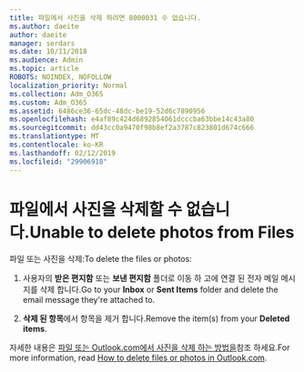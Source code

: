 ```yaml
---
title: 파일에서 사진을 삭제 하려면 8000031 수 없습니다.
ms.author: daeite
author: daeite
manager: serdars
ms.date: 10/11/2018
ms.audience: Admin
ms.topic: article
ROBOTS: NOINDEX, NOFOLLOW
localization_priority: Normal
ms.collection: Adm_O365
ms.custom: Adm_O365
ms.assetid: 6486ce36-65dc-48dc-be19-52d6c7890956
ms.openlocfilehash: e4af89c424d6892854061dcccba63bbe14c43a80
ms.sourcegitcommit: dd43cc0a9470f98b8ef2a3787c823801d674c666
ms.translationtype: MT
ms.contentlocale: ko-KR
ms.lasthandoff: 02/12/2019
ms.locfileid: "29906918"
---
```

# <a name="unable-to-delete-photos-from-files"></a><span data-ttu-id="2f803-102">파일에서 사진을 삭제할 수 없습니다.</span><span class="sxs-lookup"><span data-stu-id="2f803-102">Unable to delete photos from Files</span></span>

<span data-ttu-id="2f803-103">파일 또는 사진을 삭제:</span><span class="sxs-lookup"><span data-stu-id="2f803-103">To delete the files or photos:</span></span>
  
1. <span data-ttu-id="2f803-104">사용자의 **받은 편지함** 또는 **보낸 편지함** 폴더로 이동 하 고에 연결 된 전자 메일 메시지를 삭제 합니다.</span><span class="sxs-lookup"><span data-stu-id="2f803-104">Go to your **Inbox** or **Sent Items** folder and delete the email message they're attached to.</span></span> 
    
2. <span data-ttu-id="2f803-105">**삭제 된 항목**에서 항목을 제거 합니다.</span><span class="sxs-lookup"><span data-stu-id="2f803-105">Remove the item(s) from your **Deleted items**.</span></span> 
    
<span data-ttu-id="2f803-106">자세한 내용은 [파일 또는 Outlook.com에서 사진을 삭제 하는 방법을](https://support.office.com/article/bae0531f-040f-4c42-90b9-786ca718c16d.aspx)참조 하세요.</span><span class="sxs-lookup"><span data-stu-id="2f803-106">For more information, read [How to delete files or photos in Outlook.com](https://support.office.com/article/bae0531f-040f-4c42-90b9-786ca718c16d.aspx).</span></span>
  

